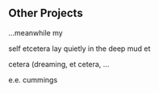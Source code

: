 ## Other Projects

...meanwhile my

self etcetera lay quietly
in the deep mud et

cetera
(dreaming,
et
cetera, ...

e.e. cummings
